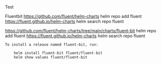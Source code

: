 Test


Fluentbit
https://github.com/fluent/helm-charts
    helm repo add fluent https://fluent.github.io/helm-charts
    helm search repo fluent

https://github.com/fluent/helm-charts/tree/main/charts/fluent-bit
    helm repo add fluent https://fluent.github.io/helm-charts
    helm search repo fluent

    To install a release named fluent-bit, run:
      
        helm install fluent-bit fluent/fluent-bit
        helm show values fluent/fluent-bit


